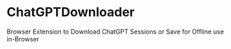 # ChatGPTDownloader
 Browser Extension to Download ChatGPT Sessions or Save for Offline use in-Browser 
